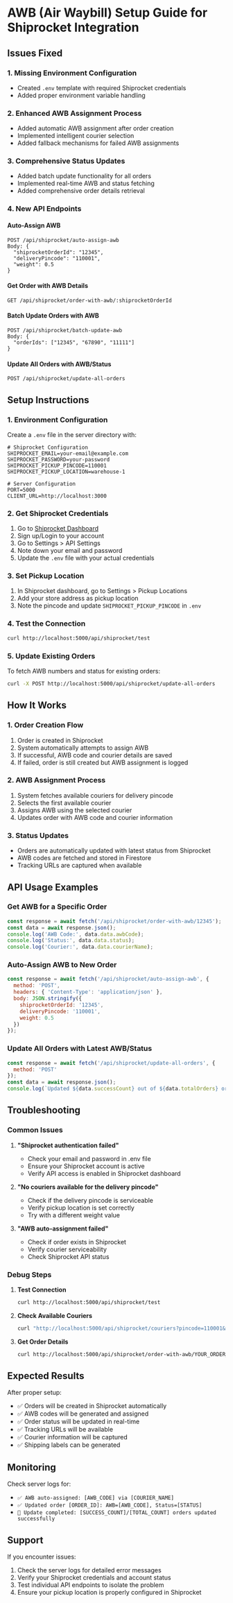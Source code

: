 # AWB (Air Waybill) Setup Guide for Shiprocket Integration

## Issues Fixed

### 1. **Missing Environment Configuration**
- Created `.env` template with required Shiprocket credentials
- Added proper environment variable handling

### 2. **Enhanced AWB Assignment Process**
- Added automatic AWB assignment after order creation
- Implemented intelligent courier selection
- Added fallback mechanisms for failed AWB assignments

### 3. **Comprehensive Status Updates**
- Added batch update functionality for all orders
- Implemented real-time AWB and status fetching
- Added comprehensive order details retrieval

### 4. **New API Endpoints**

#### Auto-Assign AWB
```
POST /api/shiprocket/auto-assign-awb
Body: {
  "shiprocketOrderId": "12345",
  "deliveryPincode": "110001",
  "weight": 0.5
}
```

#### Get Order with AWB Details
```
GET /api/shiprocket/order-with-awb/:shiprocketOrderId
```

#### Batch Update Orders with AWB
```
POST /api/shiprocket/batch-update-awb
Body: {
  "orderIds": ["12345", "67890", "11111"]
}
```

#### Update All Orders with AWB/Status
```
POST /api/shiprocket/update-all-orders
```

## Setup Instructions

### 1. **Environment Configuration**
Create a `.env` file in the server directory with:

```env
# Shiprocket Configuration
SHIPROCKET_EMAIL=your-email@example.com
SHIPROCKET_PASSWORD=your-password
SHIPROCKET_PICKUP_PINCODE=110001
SHIPROCKET_PICKUP_LOCATION=warehouse-1

# Server Configuration
PORT=5000
CLIENT_URL=http://localhost:3000
```

### 2. **Get Shiprocket Credentials**
1. Go to [Shiprocket Dashboard](https://app.shiprocket.in/)
2. Sign up/Login to your account
3. Go to Settings > API Settings
4. Note down your email and password
5. Update the `.env` file with your actual credentials

### 3. **Set Pickup Location**
1. In Shiprocket dashboard, go to Settings > Pickup Locations
2. Add your store address as pickup location
3. Note the pincode and update `SHIPROCKET_PICKUP_PINCODE` in `.env`

### 4. **Test the Connection**
```bash
curl http://localhost:5000/api/shiprocket/test
```

### 5. **Update Existing Orders**
To fetch AWB numbers and status for existing orders:

```bash
curl -X POST http://localhost:5000/api/shiprocket/update-all-orders
```

## How It Works

### 1. **Order Creation Flow**
1. Order is created in Shiprocket
2. System automatically attempts to assign AWB
3. If successful, AWB code and courier details are saved
4. If failed, order is still created but AWB assignment is logged

### 2. **AWB Assignment Process**
1. System fetches available couriers for delivery pincode
2. Selects the first available courier
3. Assigns AWB using the selected courier
4. Updates order with AWB code and courier information

### 3. **Status Updates**
- Orders are automatically updated with latest status from Shiprocket
- AWB codes are fetched and stored in Firestore
- Tracking URLs are captured when available

## API Usage Examples

### Get AWB for a Specific Order
```javascript
const response = await fetch('/api/shiprocket/order-with-awb/12345');
const data = await response.json();
console.log('AWB Code:', data.data.awbCode);
console.log('Status:', data.data.status);
console.log('Courier:', data.data.courierName);
```

### Auto-Assign AWB to New Order
```javascript
const response = await fetch('/api/shiprocket/auto-assign-awb', {
  method: 'POST',
  headers: { 'Content-Type': 'application/json' },
  body: JSON.stringify({
    shiprocketOrderId: '12345',
    deliveryPincode: '110001',
    weight: 0.5
  })
});
```

### Update All Orders with Latest AWB/Status
```javascript
const response = await fetch('/api/shiprocket/update-all-orders', {
  method: 'POST'
});
const data = await response.json();
console.log(`Updated ${data.successCount} out of ${data.totalOrders} orders`);
```

## Troubleshooting

### Common Issues

1. **"Shiprocket authentication failed"**
   - Check your email and password in .env file
   - Ensure your Shiprocket account is active
   - Verify API access is enabled in Shiprocket dashboard

2. **"No couriers available for the delivery pincode"**
   - Check if the delivery pincode is serviceable
   - Verify pickup location is set correctly
   - Try with a different weight value

3. **"AWB auto-assignment failed"**
   - Check if order exists in Shiprocket
   - Verify courier serviceability
   - Check Shiprocket API status

### Debug Steps

1. **Test Connection**
   ```bash
   curl http://localhost:5000/api/shiprocket/test
   ```

2. **Check Available Couriers**
   ```bash
   curl "http://localhost:5000/api/shiprocket/couriers?pincode=110001&weight=0.5"
   ```

3. **Get Order Details**
   ```bash
   curl http://localhost:5000/api/shiprocket/order-with-awb/YOUR_ORDER_ID
   ```

## Expected Results

After proper setup:
- ✅ Orders will be created in Shiprocket automatically
- ✅ AWB codes will be generated and assigned
- ✅ Order status will be updated in real-time
- ✅ Tracking URLs will be available
- ✅ Courier information will be captured
- ✅ Shipping labels can be generated

## Monitoring

Check server logs for:
- `✅ AWB auto-assigned: [AWB_CODE] via [COURIER_NAME]`
- `✅ Updated order [ORDER_ID]: AWB=[AWB_CODE], Status=[STATUS]`
- `🎉 Update completed: [SUCCESS_COUNT]/[TOTAL_COUNT] orders updated successfully`

## Support

If you encounter issues:
1. Check the server logs for detailed error messages
2. Verify your Shiprocket credentials and account status
3. Test individual API endpoints to isolate the problem
4. Ensure your pickup location is properly configured in Shiprocket
